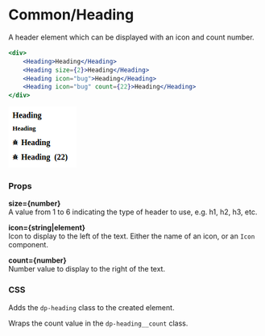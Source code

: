 Common/Heading
==============
A header element which can be displayed with an icon and count number.

```jsx
<div>
    <Heading>Heading</Heading>
    <Heading size={2}>Heading</Heading>
    <Heading icon="bug">Heading</Heading>
    <Heading icon="bug" count={22}>Heading</Heading>
</div>
```

![Heading example](../../assets/images/heading-1.png)

### Props

**size={number}**  
A value from 1 to 6 indicating the type of header to use, e.g. h1, h2, h3, etc.

**icon={string|element}**  
Icon to display to the left of the text. Either the name of an icon, or an `Icon` component.

**count={number}**  
Number value to display to the right of the text.

### CSS
Adds the `dp-heading` class to the created element.

Wraps the count value in the `dp-heading__count` class.
